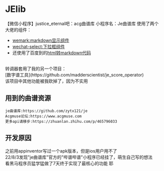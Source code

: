 # JElib
【微信小程序】justice_eternal吧：acg曲谱库
小程序名：Je曲谱库
使用了两个大佬的组件：
- [wemark:markdown显示组件](https://github.com/TooBug/wemark)
- [wechat-select:下拉框组件](https://github.com/SimbaOvO/wechat-select)
- 还使用了百度到的[html转markdown代码](http://www.manongjc.com/detail/28-hwlerjhlqecaqzn.html)
<br>
转调器套用了我的另一个项目：<br>
[数字谱工具](https://github.com/madderscientist/je_score_operator) <br>
该项目中其他功能被我砍掉了，因为不实用

## 用到的曲谱资源

```
je曲谱库:https://github.com/zytx121/je
Acgmuse论坛:https://www.acgmuse.com
更多api请移步:https://zhuanlan.zhihu.com/p/465796033
```

## 开发原因

之前用appinventor写过一个apk版本，但是ios用户用不了<br>
22/8/3发现"je曲谱库"官方的"哔谱哔谱"小程序已经挂了，萌生自己写的想法<br>
看黑马程序员猛学猛做了7天终于实现了最核心的功能 耶<br>
